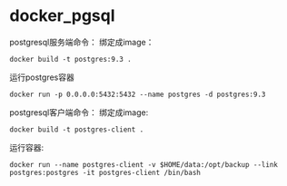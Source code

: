 # docker_pgsql


postgresql服务端命令：
  绑定成image：
  
    docker build -t postgres:9.3 .
    
  运行postgres容器
  
    docker run -p 0.0.0.0:5432:5432 --name postgres -d postgres:9.3
  
postgresql客户端命令：
  绑定成image:
  
    docker build -t postgres-client .
    
  运行容器:
  
    docker run --name postgres-client -v $HOME/data:/opt/backup --link postgres:postgres -it postgres-client /bin/bash
    
